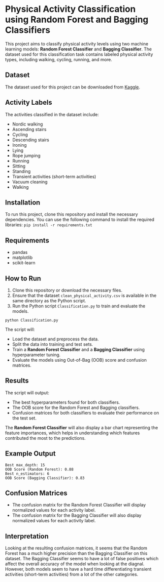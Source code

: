 # Physical Activity Classification using Random Forest and Bagging Classifiers
This project aims to classify physical activity levels using two machine learning models: **Random Forest Classifier** and **Bagging Classifier**. The dataset used for this classification task contains labeled physical activity types, including walking, cycling, running, and more.

## Dataset
The dataset used for this project can be downloaded from [Kaggle](https://www.kaggle.com/datasets/diegosilvadefrana/fisical-activity-dataset).

## Activity Labels
The activities classified in the dataset include:
- Nordic walking
- Ascending stairs
- Cycling
- Descending stairs
- Ironing
- Lying
- Rope jumping
- Running
- Sitting
- Standing
- Transient activities (short-term activities)
- Vacuum cleaning
- Walking

## Installation
To run this project, clone this repository and install the necessary dependencies. You can use the following command to install the required libraries:
`pip install -r requirements.txt`

## Requirements
- pandas
- matplotlib
- scikit-learn

## How to Run
1. Clone this repository or download the necessary files.
2. Ensure that the dataset `clean_physical_activity.csv` is available in the same directory as the Python script.
3. Run the Python script `Classification.py` to train and evaluate the models.

`python Classification.py`

The script will:
- Load the dataset and preprocess the data.
- Split the data into training and test sets.
- Train a **Random Forest Classifier** and a **Bagging Classifier** using hyperparameter tuning.
- Evaluate the models using Out-of-Bag (OOB) score and confusion matrices.

## Results
The script will output:
- The best hyperparameters found for both classifiers.
- The OOB score for the Random Forest and Bagging classifiers.
- Confusion matrices for both classifiers to evaluate their performance on the test set.

The **Random Forest Classifier** will also display a bar chart representing the feature importances, which helps in understanding which features contributed the most to the predictions.

## Example Output
```
Best max_depth: 15
OOB Score (Random Forest): 0.88
Best n_estimators: 6
OOB Score (Bagging Classifier): 0.83
```

## Confusion Matrices
- The confusion matrix for the Random Forest Classifier will display normalized values for each activity label.
- The confusion matrix for the Bagging Classifier will also display normalized values for each activity label.

## Interpretation
Looking at the resulting confusion matrices, it seems that the Random Forest has a much higher precision than the Bagging Classifier on this dataset. The Bagging Classifier seems to have a lot of false positives which affect the overall accuracy of the model when looking at the diagnal. However, both models seem to have a hard time differentiating transient activities (short-term activities) from a lot of the other categories.
